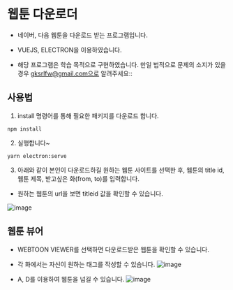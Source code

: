 # 웹툰 다운로더

* 네이버, 다음 웹툰을 다운로드 받는 프로그램입니다.

* VUEJS, ELECTRON을 이용하였습니다.

* 해당 프로그램은 학습 목적으로 구현하였습니다. 만일 법적으로 문제의 소지가 있을 경우 gksrlfw@gmail.com으로 알려주세요::

## 사용법
1. install 명령어를 통해 필요한 패키지를 다운로드 합니다.
```
npm install
```

2. 실행합니다~
```
yarn electron:serve
```
3. 아래와 같이 본인이 다운로드하길 원하는 웹툰 사이트를 선택한 후, 웹툰의 title id, 웹툰 제목, 받고싶은 화(from, to)를 입력합니다.
* 원하는 웹툰의 url을 보면 titleid 값을 확인할 수 있습니다.

![image](https://user-images.githubusercontent.com/50065692/95099644-1f1fb980-076b-11eb-8f79-a74f3cdf075f.png)

## 웹툰 뷰어
* WEBTOON VIEWER를 선택하면 다운로드받은 웹툰을 확인할 수 있습니다.

* 각 화에서는 자신이 원하는 태그를 작성할 수 있습니다.
![image](https://user-images.githubusercontent.com/50065692/95100448-0f54a500-076c-11eb-9ad8-6f900858a598.png)

* A, D를 이용하여 웹툰을 넘길 수 있습니다.
![image](https://user-images.githubusercontent.com/50065692/95100142-c13fa180-076b-11eb-95c9-2c689393024d.png)
